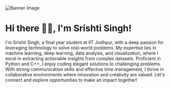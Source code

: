 <!DOCTYPE html>
<html lang="en">

<body>
    <div>
        <img src="https://i.pinimg.com/originals/37/4a/9c/374a9ce6182b7a8aafd8c6ea6b698ff3.gif" alt="Banner Image" class="banner">
    </div>
</body>
</html>

<body>
    <div class="container">
        <div class="content">
            <h1>Hi there 👋🏼, I'm Srishti Singh!</h1>
            <p>
                I'm Srishti Singh, a final year student at IIT Jodhpur, with a deep passion for leveraging technology to solve real-world problems. My expertise lies in machine learning, deep learning, data analysis, and visualization, where I excel in extracting actionable insights from complex datasets. Proficient in Python and C++, I enjoy coding elegant solutions to challenging problems. With strong communication skills and effective time management, I thrive in collaborative environments where innovation and creativity are valued. Let's connect and explore opportunities to make an impact together!
            </p>
         
        
</body>
</html>

<a href="https://github.com/swishtisingh/swishtisingh">
 
</a>
